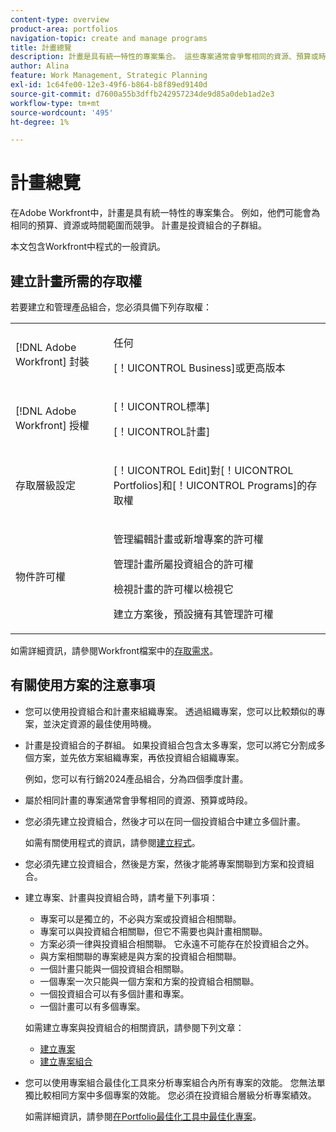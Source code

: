 ```yaml
---
content-type: overview
product-area: portfolios
navigation-topic: create and manage programs
title: 計畫總覽
description: 計畫是具有統一特性的專案集合。 這些專案通常會爭奪相同的資源、預算或時段。 計畫是投資組合的子群組。 在將專案新增到投資組合之前，您可以將其與方案建立關聯。
author: Alina
feature: Work Management, Strategic Planning
exl-id: 1c64fe00-12e3-49f6-b864-b8f89ed9140d
source-git-commit: d7600a55b3dffb242957234de9d85a0deb1ad2e3
workflow-type: tm+mt
source-wordcount: '495'
ht-degree: 1%

---
```


# 計畫總覽

<!-- Audited: 08/2025 -->

在Adobe Workfront中，計畫是具有統一特性的專案集合。 例如，他們可能會為相同的預算、資源或時間範圍而競爭。 計畫是投資組合的子群組。

本文包含Workfront中程式的一般資訊。


## 建立計畫所需的存取權

<!--leave the table uncollapsed as this article is about access-->

若要建立和管理產品組合，您必須具備下列存取權：

<table style="table-layout:auto"> 
 <col> 
 <col> 
 <tbody> 
  <tr> 
   <td role="rowheader">[!DNL Adobe Workfront] 封裝</td> 
   <td> <p>任何</p>
   <p>[！UICONTROL Business]或更高版本</p> </td> 
  </tr> 
  <tr> 
   <td role="rowheader">[!DNL Adobe Workfront] 授權</td> 
   <td> <p>[！UICONTROL標準]</p>
   <p>[！UICONTROL計畫]</p> </td> 
  </tr> 
  <tr> 
   <td role="rowheader">存取層級設定</td> 
   <td> <p>[！UICONTROL Edit]對[！UICONTROL Portfolios]和[！UICONTROL Programs]的存取權</p>  </td> 
  </tr> 
  <tr> 
   <td role="rowheader">物件許可權</td> 
   <td> <p>管理編輯計畫或新增專案的許可權</p>
   <p>管理計畫所屬投資組合的許可權 </p>
   <p>檢視計畫的許可權以檢視它</p>
   <p>建立方案後，預設擁有其管理許可權</p> 
    </td> 
  </tr> 
 </tbody> 
</table>

如需詳細資訊，請參閱Workfront檔案中的[存取需求](/help/quicksilver/administration-and-setup/add-users/access-levels-and-object-permissions/access-level-requirements-in-documentation.md)。

<!--Old:
<table style="table-layout:auto"> 
 <col> 
 <col> 
 <tbody> 
  <tr> 
   <td role="rowheader">[!DNL Adobe Workfront] plan</td> 
   <td> <p>New: Any</p>
   <p>Current: [!UICONTROL Business] or higher</p> </td> 
  </tr> 
  <tr> 
   <td role="rowheader">[!DNL Adobe Workfront] license</td> 
   <td> <p>New: [!UICONTROL Standard]</p>
   <p>Current: [!UICONTROL Plan] </p> </td> 
  </tr> 
  <tr> 
   <td role="rowheader">Access level configurations</td> 
   <td> <p>[!UICONTROL Edit] access to Portfolios and Programs</p>  </td> 
  </tr> 
  <tr> 
   <td role="rowheader">Object permissions</td> 
   <td> <p>Manage permissions to edit a program or add projects to it</p>
   <p>Manage permissions to the portfolio that the program belongs to </p>
   <p>View permissions to a program to view it</p>
   <p>After you create a program, you have Manage permissions to it, by default</p> 
    </td> 
  </tr> 
 </tbody> 
</table>-->


## 有關使用方案的注意事項

* 您可以使用投資組合和計畫來組織專案。 透過組織專案，您可以比較類似的專案，並決定資源的最佳使用時機。

* 計畫是投資組合的子群組。 如果投資組合包含太多專案，您可以將它分割成多個方案，並先依方案組織專案，再依投資組合組織專案。

  例如，您可以有行銷2024產品組合，分為四個季度計畫。

* 屬於相同計畫的專案通常會爭奪相同的資源、預算或時段。

* 您必須先建立投資組合，然後才可以在同一個投資組合中建立多個計畫。

  如需有關使用程式的資訊，請參閱[建立程式](../../../manage-work/portfolios/create-and-manage-programs/create-program.md)。

* 您必須先建立投資組合，然後是方案，然後才能將專案關聯到方案和投資組合。

* 建立專案、計畫與投資組合時，請考量下列事項：

   * 專案可以是獨立的，不必與方案或投資組合相關聯。
   * 專案可以與投資組合相關聯，但它不需要也與計畫相關聯。
   * 方案必須一律與投資組合相關聯。 它永遠不可能存在於投資組合之外。
   * 與方案相關聯的專案總是與方案的投資組合相關聯。
   * 一個計畫只能與一個投資組合相關聯。
   * 一個專案一次只能與一個方案和方案的投資組合相關聯。
   * 一個投資組合可以有多個計畫和專案。
   * 一個計畫可以有多個專案。

  如需建立專案與投資組合的相關資訊，請參閱下列文章：
   * [建立專案](/help/quicksilver/manage-work/projects/create-projects/create-project.md)
   * [建立專案組合](/help/quicksilver/manage-work/portfolios/create-and-manage-portfolios/create-portfolios.md)


* 您可以使用專案組合最佳化工具來分析專案組合內所有專案的效能。 您無法單獨比較相同方案中多個專案的效能。 您必須在投資組合層級分析專案績效。

  如需詳細資訊，請參閱[在Portfolio最佳化工具中最佳化專案](/help/quicksilver/manage-work/portfolios/portfolio-optimizer/optimize-projects-in-portfolio-optimizer.md)。
